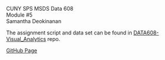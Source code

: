 CUNY SPS MSDS Data 608  
Module #5  
Samantha Deokinanan  

The assignment script and data set can be found in [DATA608-Visual_Analytics](https://github.com/greeneyefirefly/DATA608-Visual_Analytics/tree/master/Assignment5) repo.

[GitHub Page](https://greeneyefirefly.github.io)

